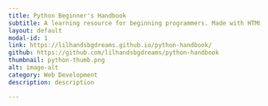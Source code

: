 ```yaml
---
title: Python Beginner's Handbook
subtitle: A learning resource for beginning programmers. Made with HTML, CSS, Jekyll, Markdown
layout: default
modal-id: 1
link: https://lilhandsbgdreams.github.io/python-handbook/
github: https://github.com/lilhandsbgdreams/python-handbook
thumbnail: python-thumb.png
alt: image-alt
category: Web Development
description: description

---
```

